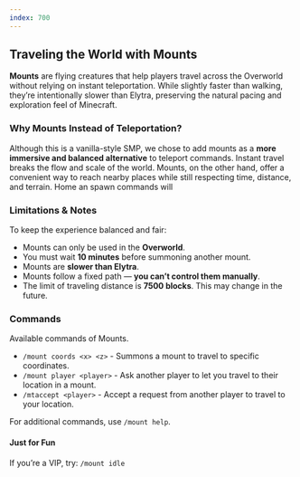 ```yaml
---
index: 700
---
```


## Traveling the World with Mounts

**Mounts** are flying creatures that help players travel across the Overworld without relying on instant teleportation. While slightly faster than walking, they’re intentionally slower than Elytra, preserving the natural pacing and exploration feel of Minecraft.

### Why Mounts Instead of Teleportation?

Although this is a vanilla-style SMP, we chose to add mounts as a **more immersive and balanced alternative** to teleport commands. Instant travel breaks the flow and scale of the world. Mounts, on the other hand, offer a convenient way to reach nearby places while still respecting time, distance, and terrain.
Home an spawn commands will

### Limitations & Notes

To keep the experience balanced and fair:

- Mounts can only be used in the **Overworld**.
- You must wait **10 minutes** before summoning another mount.
- Mounts are **slower than Elytra**.
- Mounts follow a fixed path — **you can’t control them manually**.
- The limit of traveling distance is **7500 blocks**. This may change in the future.

### Commands

Available commands of Mounts.

- `/mount coords <x> <z>` - Summons a mount to travel to specific coordinates.
- `/mount player <player>` - Ask another player to let you travel to their location in a mount.
- `/mtaccept <player>` - Accept a request from another player to travel to your location.

For additional commands, use `/mount help`.

#### Just for Fun

If you’re a VIP, try: `/mount idle`
